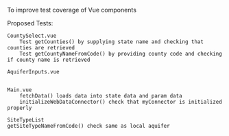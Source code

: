 To improve test coverage of Vue components

Proposed Tests:

    CountySelect.vue
        Test getCounties() by supplying state name and checking that counties are retrieved
        Test getCountyNameFromCode() by providing county code and checking if county name is retrieved

    AquiferInputs.vue
	

    Main.vue
        fetchData() loads data into state data and param data
        initializeWebDataConnector() check that myConnector is initialized properly

    SiteTypeList
	getSiteTypeNameFromCode() check same as local aquifer
